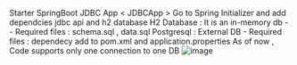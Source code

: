 Starter SpringBoot JDBC App < JDBCApp >	Go to Spring Initializer and add dependcies jdbc api and h2 database
	H2 Database : It is an in-memory db -- Required files : schema.sql , data.sql
	Postgresql : External DB - Required files : dependecy add to pom.xml and application.properties 
	As of now , Code supports only one connection to one DB
![image](https://github.com/user-attachments/assets/9a642fd1-18f9-4ce2-8695-9f4c91e0ab1b)
